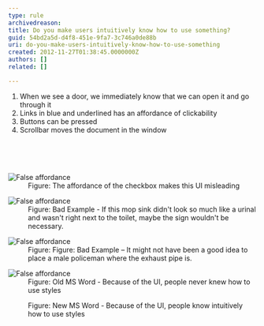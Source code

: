 ```yaml
---
type: rule
archivedreason: 
title: Do you make users intuitively know how to use something?
guid: 54bd2a5d-d4f8-451e-9fa7-3c746a0de88b
uri: do-you-make-users-intuitively-know-how-to-use-something
created: 2012-11-27T01:38:45.0000000Z
authors: []
related: []

---
```



<ol><li>When we see a door, we immediately know that we can open it and go through it</li>
<li>Links in blue and underlined has an affordance of clickability</li>
<li>Buttons can be pressed</li>
<li>Scrollbar moves the document in the window</li></ol>
<br><excerpt class='endintro'></excerpt><br>
​<dl class="badImage"><dt><img alt="False affordance" src="http&#58;//www.ssw.com.au/ssw/Standards/Rules/Images/Bad-Affordance2.jpg" /></dt>
<dd>Figure&#58; The affordance of the checkbox makes this UI misleading</dd></dl>
<dl class="badImage"><dt><img alt="False affordance" src="http&#58;//www.ssw.com.au/ssw/Standards/Rules/Images/Bad-FalseAffordance.jpg" /></dt>
<dd>Figure&#58; Bad Example - If this mop sink didn't look so much like a urinal and wasn't right next to the toilet, maybe the sign wouldn't be necessary.</dd></dl>
<dl class="badImage"><dt><img alt="False affordance" src="http&#58;//www.ssw.com.au/ssw/Standards/Rules/Images/Bad-Affordance3.jpg" /></dt>
<dd>Figure&#58; Figure&#58; Bad Example – It might not have been a good idea to place a male policeman where the exhaust pipe is.</dd></dl>
<dl class="badImage"><dt><img alt="False affordance" src="http&#58;//www.ssw.com.au/ssw/Standards/Rules/Images/Bad-Affordance.jpg" /></dt>
<dd>Figure&#58; Old MS Word - Because of the UI, people never knew how to use styles</dd></dl>
<dl class="goodImage"><dt><img src="http&#58;//www.ssw.com.au/ssw/Standards/Rules/Images/Good-Affordance.jpg" alt="" /></dt>
<dd>Figure&#58; New MS Word - Because of the UI, people know intuitively how to use styles</dd></dl>



